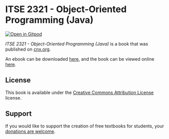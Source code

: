 # ITSE 2321 - Object-Oriented Programming (Java)

[![Open in Gitpod](https://gitpod.io/button/open-in-gitpod.svg)](https://gitpod.io/from-referrer/)

_ITSE 2321 - Object-Oriented Programming (Java)_ is a book that was published on [cnx.org](https://cnx.org/).

An ebook can be downloaded [here](https://github.com/cnx-user-books/cnxbook-itse-2321-object-oriented-programming-java/releases/latest), and the book can be viewed online [here](https://github.com/cnx-user-books/cnxbook-itse-2321-object-oriented-programming-java/releases/latest).

## License
This book is available under the [Creative Commons Attribution License](./LICENSE) license.

## Support
If you would like to support the creation of free textbooks for students, your [donations are welcome](https://riceconnect.rice.edu/donation/support-openstax-banner).
